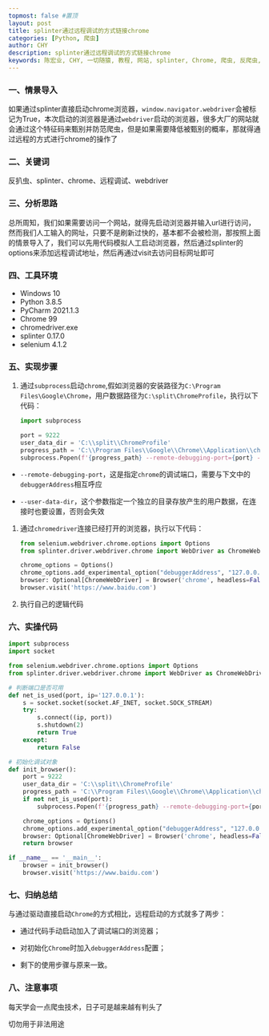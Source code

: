 ```yaml
---
topmost: false #置顶
layout: post
title: splinter通过远程调试的方式链接chrome
categories: [Python, 爬虫]
author: CHY
description: splinter通过远程调试的方式链接chrome
keywords: 陈宏业, CHY, 一切随猿, 教程, 网站, splinter, Chrome, 爬虫, 反爬虫, subprocess, remote-debugging-port, 调试Chrome, selenium, Python, Python3.8.5, PyCharm, chromedriver
---
```


### 一、情景导入
如果通过splinter直接启动chrome浏览器，`window.navigator.webdriver`会被标记为True，本次启动的浏览器是通过`webdriver`启动的浏览器，很多大厂的网站就会通过这个特征码来甄别并防范爬虫，但是如果需要降低被甄别的概率，那就得通过远程的方式进行chrome的操作了

### 二、关键词
反扒虫、splinter、chrome、远程调试、webdriver

### 三、分析思路
总所周知，我们如果需要访问一个网站，就得先启动浏览器并输入url进行访问，然而我们人工输入的网址，只要不是刷新过快的，基本都不会被检测，那按照上面的情景导入了，我们可以先用代码模拟人工启动浏览器，然后通过splinter的options来添加远程调试地址，然后再通过visit去访问目标网址即可

### 四、工具环境
+ Windows 10
+ Python 3.8.5
+ PyCharm 2021.1.3
+ Chrome 99
+ chromedriver.exe
+ splinter 0.17.0
+ selenium 4.1.2

### 五、实现步骤
1. 通过`subprocess`启动`chrome`,假如浏览器的安装路径为`C:\Program Files\Google\Chrome`，用户数据路径为`C:\split\ChromeProfile`，执行以下代码：

    ```python
    import subprocess

    port = 9222
    user_data_dir = 'C:\\split\\ChromeProfile'
    progress_path = 'C:\\Program Files\\Google\\Chrome\\Application\\chrome.exe'
    subprocess.Popen(f'{progress_path} --remote-debugging-port={port} --user-data-dir={user_data_dir}')
    ```
    
  * `--remote-debugging-port`，这是指定`chrome`的调试端口，需要与下文中的`debuggerAddress`相互呼应

  * `--user-data-dir`，这个参数指定一个独立的目录存放产生的用户数据，在连接时也要设置，否则会失效

1. 通过`chromedriver`连接已经打开的浏览器，执行以下代码：

    ```python
    from selenium.webdriver.chrome.options import Options
    from splinter.driver.webdriver.chrome import WebDriver as ChromeWebDriver

    chrome_options = Options()
    chrome_options.add_experimental_option("debuggerAddress", "127.0.0.1:9222")
    browser: Optional[ChromeWebDriver] = Browser('chrome', headless=False, incognito=incognito,options=chrome_options)
    browser.visit('https://www.baidu.com')
    ```
1. 执行自己的逻辑代码

### 六、实操代码
```python
import subprocess
import socket

from selenium.webdriver.chrome.options import Options
from splinter.driver.webdriver.chrome import WebDriver as ChromeWebDriver

# 判断端口是否可用
def net_is_used(port, ip='127.0.0.1'):
    s = socket.socket(socket.AF_INET, socket.SOCK_STREAM)
    try:
        s.connect((ip, port))
        s.shutdown(2)
        return True
    except:
        return False

# 初始化调试对象
def init_browser():
    port = 9222
    user_data_dir = 'C:\\split\\ChromeProfile'
    progress_path = 'C:\\Program Files\\Google\\Chrome\\Application\\chrome.exe'
    if not net_is_used(port):
        subprocess.Popen(f'{progress_path} --remote-debugging-port={port} --user-data-dir={user_data_dir}')

    chrome_options = Options()
    chrome_options.add_experimental_option("debuggerAddress", "127.0.0.1:9222")
    browser: Optional[ChromeWebDriver] = Browser('chrome', headless=False, incognito=incognito,options=chrome_options)
    return browser

if __name__ == '__main__':
    browser = init_browser()
    browser.visit('https://www.baidu.com')
```

### 七、归纳总结
与通过驱动直接启动`Chrome`的方式相比，远程启动的方式就多了两步：
    
  * 通过代码手动启动加入了调试端口的浏览器；

  * 对初始化`Chrome`时加入`debuggerAddress`配置；

  * 剩下的使用步骤与原来一致。

### 八、注意事项
每天学会一点爬虫技术，日子可是越来越有判头了

切勿用于非法用途